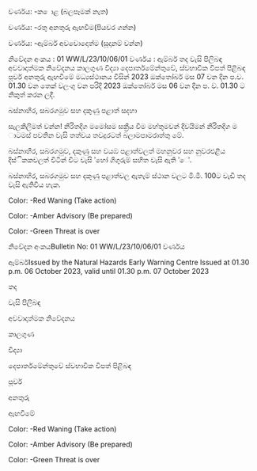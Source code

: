 වර්ණය: -ක ොළ (බලපෑමක් නැත)

වර්ණය: -රතු අනතුරු ඇඟවීම(පියවර ගන්න)

වර්ණය: -ඇම්බර් අවවොදොත්ම (සූදානම් වන්න)

නිවේදන අංකය : 01 WW/L/23/10/06/01 වර්ණය : ඇම්බර් තද වැසි පිලිබඳ අවවාදාත්මක නිවේදනය කාලගුණ විද්‍යා දෙපාර්තමේන්තුවේ, ස්වභාවික විපත් පිළිබඳ පූර්ව අනතුරු ඇඟවීමේ මධ්‍යස්ථානය විසින් 2023 ඔක්තෝබර් මස 07 වන දින ප.ව. 01.30 වන තෙක් වලංගු වන පරිදි 2023 ඔක්තෝබර් මස 06 වන දින ප. ව. 01.30 ට නිකුත් කරන ලදී.

බස්නාහිර, සබරගමුව සහ දකුණු පළාත් සදහා

සැලකිලිමත් වන්න! නිරිතදිග මමෝසම සක්‍රීය වීම මහ්තුමවන් දිවයිමන් නිරිතදිග ම ාටමස් පවතින වැසි තත්වය තවදුරටත් බලාමපාමරාත්තු මේ.

බස්නාහිර, සබරගමුව, දකුණු සහ වයඹ පළාත්වලත් මහනුවර සහ නුවරඑළිය දිස්ිකකවලත් විටින් විට වැසි ්හෝ ගිගුරුම් සහිත වැසි ඇති ්ේ.

බස්නාහිර, සබරගමුව සහ දකුණු පළාත්වල ඇතැම් ස්ථාන වලට මි.මි. 100ට වැඩි තද වැසි ඇතිවිය හැක.

Color: -Red Waning (Take action)

Color: -Amber Advisory (Be prepared)

Color: -Green Threat is over

නිවේදන අංකයBulletin No: 01 WW/L/23/10/06/01 වර්ණය

ඇම්බර්Issued by the Natural Hazards Early Warning Centre Issued at 01.30 p.m. 06 October 2023, valid until 01.30 p.m. 07 October 2023

තද

වැසි පිලිබඳ

අවවාදාත්මක නිවේදනය

කාලගුණ

විද්‍යා

දෙපාර්තමේන්තුවේ ස්වභාවික විපත් පිළිබඳ

පූර්ව

අනතුරු

ඇඟවීමේ

Color: -Red Waning (Take action)

Color: -Amber Advisory (Be prepared)

Color: -Green Threat is over
